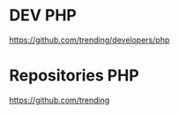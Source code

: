 # DEV PHP
https://github.com/trending/developers/php


# Repositories PHP
https://github.com/trending
